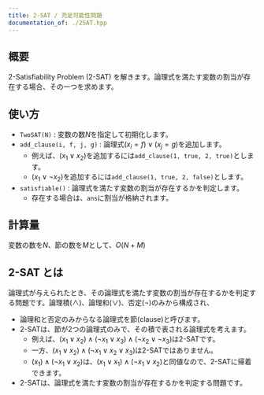 ```yaml
---
title: 2-SAT / 充足可能性問題
documentation_of: ./2SAT.hpp
---
```


## 概要
2-Satisfiability Problem (2-SAT) を解きます。論理式を満たす変数の割当が存在する場合、その一つを求めます。

## 使い方
- `TwoSAT(N)` : 変数の数$N$を指定して初期化します。
- `add_clause(i, f, j, g)` : 論理式$(x_i=f) \lor (x_j=g)$を追加します。
    - 例えば、$(x_1 \lor x_2)$を追加するには`add_clause(1, true, 2, true)`とします。
    - $(x_1 \lor \lnot x_2)$を追加するには`add_clause(1, true, 2, false)`とします。
- `satisfiable()` : 論理式を満たす変数の割当が存在するかを判定します。
    - 存在する場合は、`ans`に割当が格納されます。


## 計算量
変数の数を$N$、節の数を$M$として、$O(N+M)$

## 2-SAT とは
論理式が与えられたとき、その論理式を満たす変数の割当が存在するかを判定する問題です。論理積($\land$)、論理和($\lor$)、否定($\lnot$)のみから構成され、
- 論理和と否定のみからなる論理式を節(clause)と呼びます。
- 2-SATは、節が2つの論理式のみで、その積で表される論理式を考えます。
    - 例えば、$(x_1 \lor x_2) \land (\lnot x_1 \lor x_3) \land (\lnot x_2 \lor \lnot x_3)$は2-SATです。
    - 一方、$(x_1 \lor x_2) \land (\lnot x_1 \lor x_2 \lor x_3)$は2-SATではありません。
    - $(x_1) \land (\lnot x_1 \lor x_2)$は、$(x_1 \lor x_1) \land (\lnot x_1 \lor x_2)$と同値なので、2-SATに帰着できます。
- 2-SATは、論理式を満たす変数の割当が存在するかを判定する問題です。

